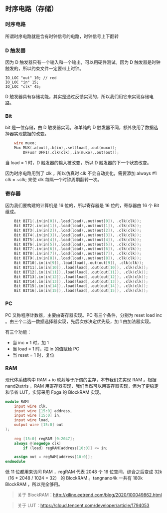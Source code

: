 ## 时序电路（存储）

### 时序电路

所谓时序电路就是含有时钟信号的电路，时钟信号上下翻转

### D 触发器

因为 D 触发器只有一个输入和一个输出，可以用硬件测试。因为 D 触发器是时钟触发的，所以约束文件一定要带上时钟。

```
IO_LOC "out" 10; // red
IO_LOC "in" 15;
IO_LOC "clk" 45;
```

D 触发器具有存储功能，其实是通过反馈实现的，所以我们用它来实现存储电路。

### Bit

bit 是一位存储，由 D 触发器实现。和单纯的 D 触发器不同，额外使用了数据选择器实现数据的改变。

```verilog
    wire muxo;
    Mux MUX(.a(out),.b(in),.sel(load),.out(muxo));
		DFFusr DFF1(.clk(clk),.in(muxo),.out(out));
```

当 load = 1 时，D 触发器的输入被改变，所以 D 触发器的下一个状态改变。

因为时序电路用到了 clk ，所以仿真时 clk 不会自动变化，需要添加 always #1 clk = ~clk; 来使 clk 每隔一个时钟周期翻转一次。

### 寄存器

因为我们要构建的计算机是 16 位的，所以寄存器是 16 位的，寄存器由 16 个 Bit 组成。

```verilog
    Bit BIT1(.in(in[0]),.load(load),.out(out[0]), .clk(clk));
    Bit BIT2(.in(in[1]),.load(load),.out(out[1]), .clk(clk));
    Bit BIT3(.in(in[2]),.load(load),.out(out[2]), .clk(clk));
    Bit BIT4(.in(in[3]),.load(load),.out(out[3]), .clk(clk));
    Bit BIT5(.in(in[4]),.load(load),.out(out[4]), .clk(clk));
    Bit BIT6(.in(in[5]),.load(load),.out(out[5]), .clk(clk));
    Bit BIT7(.in(in[6]),.load(load),.out(out[6]), .clk(clk));
    Bit BIT8(.in(in[7]),.load(load),.out(out[7]), .clk(clk));
    Bit BIT9(.in(in[8]),.load(load),.out(out[8]), .clk(clk));
    Bit BIT10(.in(in[9]),.load(load),.out(out[9]), .clk(clk));
    Bit BIT11(.in(in[10]),.load(load),.out(out[10]), .clk(clk));
    Bit BIT12(.in(in[11]),.load(load),.out(out[11]), .clk(clk));
    Bit BIT13(.in(in[12]),.load(load),.out(out[12]), .clk(clk));
    Bit BIT14(.in(in[13]),.load(load),.out(out[13]), .clk(clk));
    Bit BIT15(.in(in[14]),.load(load),.out(out[14]), .clk(clk));
    Bit BIT16(.in(in[15]),.load(load),.out(out[15]), .clk(clk));
```

### PC

PC 又称程序计数器，主要由寄存器实现。PC 有三个条件，分别为 reset load inc 。由三个二选一数据选择器实现，先后次序决定优先级，加 1 由加法器实现。

有三个功能：

- 当 inc = 1 时，加 1
- 当 load = 1 时，把 in 的值赋给 PC
- 当 reset = 1 时，复位

### RAM

现代体系结构中 RAM + io 映射等于所谓的主存，本节我们先实现 RAM 。根据 nand2tetris ，RAM 用寄存器实现，我们当然可以用寄存器实现，但为了更稳定和节省 LUT，实际采用 Fpga 的 BlockRAM 实现。

```verilog
module RAM(
	input wire clk,
	input wire [15:0] address,
	input wire [15:0] in,
	input wire load,
	output wire [15:0] out
);
	
	reg [15:0] regRAM [0:2047]; 
	always @(negedge clk)
		if (load) regRAM[address[10:0]] <= in;

	assign out = regRAM[address[10:0]];
endmodule
```

低 11 位都用来访问 RAM ，regRAM 代表 2048 个 16 位空间，综合之后变成 32k（16 * 2048 / 1024 = 32） 的 BlockRAM 。tangnano4k 一共有 180k BlockRAM ，所以完全够用。

> 关于 BlockRAM：http://xilinx.eetrend.com/blog/2020/100049862.html

> 关于 LUT：https://cloud.tencent.com/developer/article/1794053